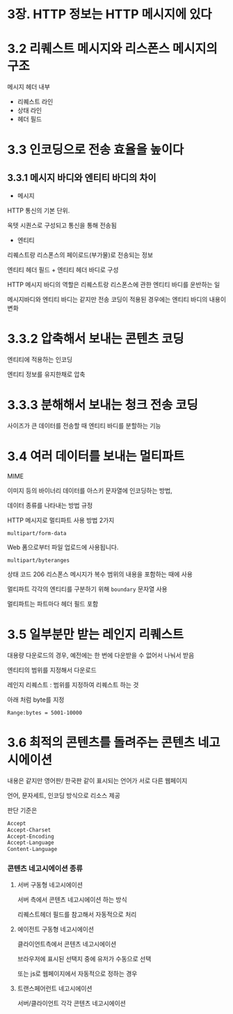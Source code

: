 # 3장. HTTP 정보는 HTTP 메시지에 있다

# 3.2 리퀘스트 메시지와 리스폰스 메시지의 구조

메시지 헤더 내부

- 리퀘스트 라인
- 상태 라인
- 헤더 필드

# 3.3 인코딩으로 전송 효율을 높이다

## 3.3.1 메시지 바디와 엔티티 바디의 차이

- 메시지

HTTP 통신의 기본 단위.

옥텟 시퀀스로 구성되고 통신을 통해 전송됨

- 엔티티

리퀘스트랑 리스폰스의 페이로드(부가물)로 전송되는 정보

엔티티 헤더 필드 + 엔티티 헤더 바디로 구성


HTTP 메시지 바디의 역할은 리퀘스트랑 리스폰스에 관한 엔티티 바디를 운반하는 일

메시지바디와 엔티티 바디는 같지만 전송 코딩이 적용된 경우에는 엔티티 바디의 내용이 변화

# 3.3.2 압축해서 보내는 콘텐츠 코딩

엔티티에 적용하는 인코딩

엔티티 정보를 유지한채로 압축

# 3.3.3 분해해서 보내는 청크 전송 코딩

사이즈가 큰 데이터를 전송할 때 엔티티 바디를 분할하는 기능

# 3.4 여러 데이터를 보내는 멀티파트

MIME 

이미지 등의 바이너리 데이터를 아스키 문자열에 인코딩하는 방법,

데이터 종류를 나타내는 방법 규정 

HTTP 메시지로 멀티파트 사용 방법 2가지 

`multipart/form-data`

Web 폼으로부터 파일 업로드에 사용됩니다. 

`multipart/byteranges`

상태 코드 206 리스폰스 메시지가 복수 범위의 내용을 포함하는 때에 사용

멀티파트 각각의 엔티티를 구분하기 위해 `boundary` 문자열 사용 

멀티파트는 파트마다 헤더 필드 포함 

# 3.5 일부분만 받는 레인지 리퀘스트

대용량 다운로드의 경우, 예전에는 한 번에 다운받을 수 없어서 나눠서 받음 

엔티티의 범위를 지정해서 다운로드 

레인지 리퀘스트 : 범위를 지정하여 리퀘스트 하는 것 

아래 처럼 byte를 지정

`Range:bytes = 5001-10000`

# 3.6 최적의 콘텐츠를 돌려주는 콘텐츠 네고시에이션

내용은 같지만 영어판/ 한국판 같이 표시되는 언어가 서로 다른 웹페이지 

언어, 문자세트, 인코딩 방식으로 리소스 제공

판단 기준은

```bash
Accept
Accept-Charset
Accept-Encoding
Accept-Language
Content-Language
```

### 콘텐츠 네고시에이션 종류

1. 서버 구동형 네고시에이션

    서버 측에서 콘텐츠 네고시에이션 하는 방식

    리퀘스트헤더 필드를 참고해서 자동적으로 처리

2. 에이전트 구동형 네고시에이션 

    클라이언트측에서 콘텐츠 네고시에이션

    브라우저에 표시된 선택지 중에 유저가 수동으로 선택

    또는 js로 웹페이지에서 자동적으로 정하는 경우 

3. 트랜스페어런트 네고시에이션

    서버/클라이언트 각각 콘텐츠 네고시에이션

